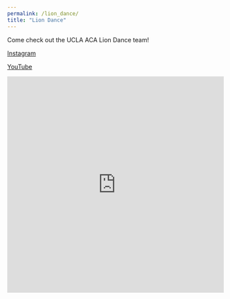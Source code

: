 ```yaml
---
permalink: /lion_dance/
title: "Lion Dance"
---
```


Come check out the UCLA ACA Lion Dance team!

[Instagram](https://www.instagram.com/acaliondance/)

[YouTube](https://www.youtube.com/user/acaliondance)

<iframe width="500" height="500" src="https://www.youtube.com/watch?v=k4GoVPTIjk8" frameborder="0" allowfullscreen></iframe>